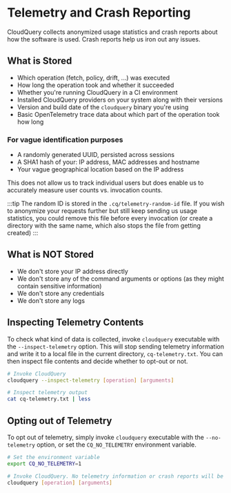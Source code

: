 # Telemetry and Crash Reporting

CloudQuery collects anonymized usage statistics and crash reports about how the software is used. Crash reports help us iron out any issues.

## What is Stored

- Which operation (fetch, policy, drift, ...) was executed
- How long the operation took and whether it succeeded
- Whether you're running CloudQuery in a CI environment
- Installed CloudQuery providers on your system along with their versions
- Version and build date of the `cloudquery` binary you're using
- Basic OpenTelemetry trace data about which part of the operation took how long

### For vague identification purposes

- A randomly generated UUID, persisted across sessions
- A SHA1 hash of your: IP address, MAC addresses and hostname
- Your vague geographical location based on the IP address

This does not allow us to track individual users but does enable us to accurately measure user counts vs. invocation counts.

:::tip
The random ID is stored in the `.cq/telemetry-random-id` file. If you wish to anonymize your requests further but still keep sending us usage statistics, you could remove this file before every invocation (or create a directory with the same name, which also stops the file from getting created)
:::


## What is NOT Stored

- We don't store your IP address directly
- We don't store any of the command arguments or options (as they might contain sensitive information)
- We don't store any credentials
- We don't store any logs

## Inspecting Telemetry Contents

To check what kind of data is collected, invoke `cloudquery` executable with the `--inspect-telemetry` option. This will stop sending telemetry information and write it to a local file in the current directory, `cq-telemetry.txt`. You can then inspect file contents and decide whether to opt-out or not.

```bash
# Invoke CloudQuery
cloudquery --inspect-telemetry [operation] [arguments]

# Inspect telemetry output
cat cq-telemetry.txt | less
```

## Opting out of Telemetry

To opt out of telemetry, simply invoke `cloudquery` executable with the `--no-telemetry` option, or set the `CQ_NO_TELEMETRY` environment variable.

```bash
# Set the environment variable
export CQ_NO_TELEMETRY=1

# Invoke CloudQuery. No telemetry information or crash reports will be sent
cloudquery [operation] [arguments]
```
